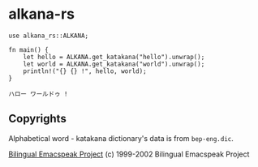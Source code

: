 # alkana-rs

```:rust
use alkana_rs::ALKANA;

fn main() {
    let hello = ALKANA.get_katakana("hello").unwrap();
    let world = ALKANA.get_katakana("world").unwrap();
    println!("{} {} !", hello, world);
}

```

```:sh
ハロー ワールドゥ !
```

## Copyrights

Alphabetical word - katakana dictionary's data is from `bep-eng.dic`.

[Bilingual Emacspeak Project](http://www.argv.org/bep/)
(c) 1999-2002 Bilingual Emacspeak Project
